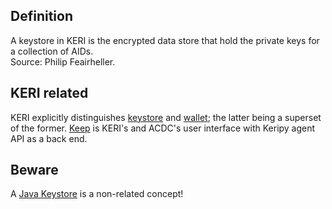 ## Definition
A keystore in KERI is the encrypted data store that hold the private keys for a collection of AIDs.\
Source: Philip Feairheller.

## KERI related
KERI explicitly distinguishes [keystore](term_keystore) and [wallet](term_wallet); the latter being a superset of the former. [Keep](term_keep) is KERI's and ACDC's user interface with Keripy agent API as a back end.

## Beware
A [Java Keystore](https://en.wikipedia.org/wiki/Java_KeyStore) is a non-related concept!